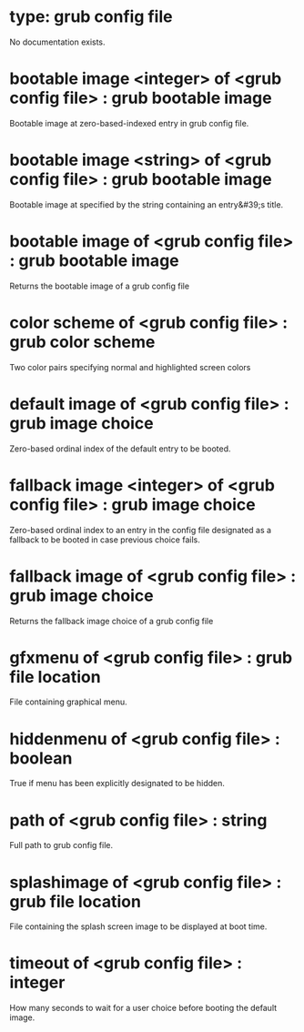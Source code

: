# type: grub config file

No documentation exists.

# bootable image &lt;integer&gt; of &lt;grub config file&gt; : grub bootable image

Bootable image at zero-based-indexed entry in grub config file.

# bootable image &lt;string&gt; of &lt;grub config file&gt; : grub bootable image

Bootable image at specified by the string containing an entry&amp;#39;s title.

# bootable image of &lt;grub config file&gt; : grub bootable image

Returns the bootable image of a grub config file

# color scheme of &lt;grub config file&gt; : grub color scheme

Two color pairs specifying normal and highlighted screen colors

# default image of &lt;grub config file&gt; : grub image choice

Zero-based ordinal index of the default entry to be booted.

# fallback image &lt;integer&gt; of &lt;grub config file&gt; : grub image choice

Zero-based ordinal index to an entry in the config file designated as a fallback to be booted in case previous choice fails.

# fallback image of &lt;grub config file&gt; : grub image choice

Returns the fallback image choice of a grub config file

# gfxmenu of &lt;grub config file&gt; : grub file location

File containing graphical menu.

# hiddenmenu of &lt;grub config file&gt; : boolean

True if menu has been explicitly designated to be hidden.

# path of &lt;grub config file&gt; : string

Full path to grub config file.

# splashimage of &lt;grub config file&gt; : grub file location

File containing the splash screen image to be displayed at boot time.

# timeout of &lt;grub config file&gt; : integer

How many seconds to wait for a user choice before booting the default image.
